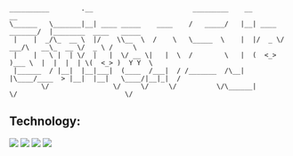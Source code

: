 ```
__________        .__                         _________    __                __                         
\______   \_______|__| ____ _____    ____    /   _____/   |__| ____  _______/  |________  ____   _____  
 |    |  _/\_  __ \  |/    \\__  \  /    \   \_____  \    |  |/  _ \/  ___/\   __\_  __ \/  _ \ /     \ 
 |    |   \ |  | \/  |   |  \/ __ \|   |  \  /        \   |  (  <_> )___ \  |  |  |  | \(  <_> )  Y Y  \
 |______  / |__|  |__|___|  (____  /___|  / /_______  /\__|  |\____/____  > |__|  |__|   \____/|__|_|  /
        \/                \/     \/     \/          \/\______|          \/                           \/ 
```
## Technology:
![](https://img.shields.io/badge/ArchLinux-informational?style=flat&logo=<LOGO_NAME>&logoColor=white&color=ff6666)
![](https://img.shields.io/badge/Language-C-informational?style=flat&logo=<LOGO_NAME>&logoColor=white&color=ff6666)
![](https://img.shields.io/badge/Scripting-Python-informational?style=flat&logo=<LOGO_NAME>&logoColor=white&color=ff6666)
![](https://img.shields.io/badge/Shell-Bash-informational?style=flat&logo=<LOGO_NAME>&logoColor=white&color=ff6666)
